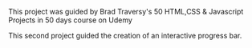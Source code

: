 This project was guided by Brad Traversy's 50 HTML,CSS & Javascript Projects in 50 days course on Udemy

This second project guided the creation of an interactive progress bar.